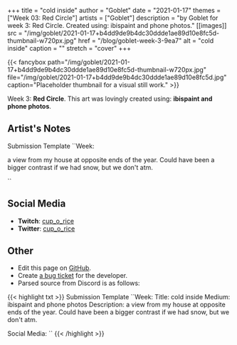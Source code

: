 +++
title =       "cold inside"
author =      "Goblet"
date =        "2021-01-17"
themes =      ["Week 03: Red Circle"]
artists =     ["Goblet"]
description = "by Goblet for week 3: Red Circle. Created using: ibispaint and phone photos."
[[images]]
      src = "/img/goblet/2021-01-17+b4dd9de9b4dc30ddde1ae89d10e8fc5d-thumbnail-w720px.jpg"
      href = "/blog/goblet-week-3-9ea7"
      alt = "cold inside"
      caption = ""
      stretch = "cover"
+++

{{< fancybox path="/img/goblet/2021-01-17+b4dd9de9b4dc30ddde1ae89d10e8fc5d-thumbnail-w720px.jpg" file="/img/goblet/2021-01-17+b4dd9de9b4dc30ddde1ae89d10e8fc5d.jpg" caption="Placeholder thumbnail for a visual still work." >}}


Week 3: **Red Circle**. This art was lovingly created using: **ibispaint and phone photos**.

## Artist's Notes

Submission Template
``Week: 

a view from my house at opposite ends of the year. Could have been a bigger contrast if we had snow, but we don't atm. 

``

## Social Media

- **Twitch**: <a href='https://twitch.tv/cup_o_rice' target='_blank'>cup_o_rice</a>
- **Twitter**: <a href='https://twitter.com/cup_o_rice' target='_blank'>cup_o_rice</a>

## Other

- Edit this page on [GitHub](https://github.com/teaminkling/web-refresh/edit/main/content/blog/goblet-week-3-9ea7.md).
- Create [a bug ticket](https://github.com/teaminkling/web-refresh/issues/new?assignees=&labels=bug&template=problem-report.md&title=) for the developer.
- Parsed source from Discord is as follows:

{{< highlight txt >}}
Submission Template
``Week: 
Title:  cold inside
Medium: ibispaint and phone photos 
Description: a view from my house at opposite ends of the year. Could have been a bigger contrast if we had snow, but we don't atm. 

Social Media:
``
{{< /highlight >}}